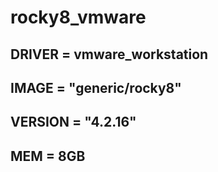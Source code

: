 # rocky8_vmware
## DRIVER = vmware_workstation
## IMAGE = "generic/rocky8"
## VERSION = "4.2.16"
## MEM = 8GB